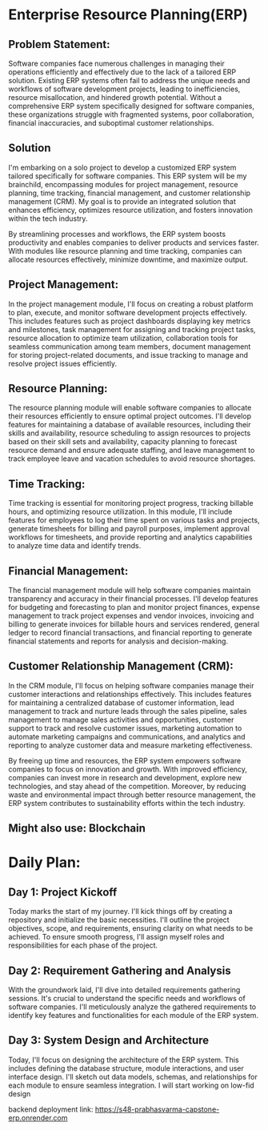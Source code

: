 # **Enterprise Resource Planning(ERP)**



## **Problem Statement:**

Software companies face numerous challenges in managing their operations efficiently and effectively due to the lack of a tailored ERP solution. Existing ERP systems often fail to address the unique needs and workflows of software development projects, leading to inefficiencies, resource misallocation, and hindered growth potential. Without a comprehensive ERP system specifically designed for software companies, these organizations struggle with fragmented systems, poor collaboration, financial inaccuracies, and suboptimal customer relationships.



## **Solution**

I'm embarking on a solo project to develop a customized ERP system tailored specifically for software companies. This ERP system will be my brainchild, encompassing modules for project management, resource planning, time tracking, financial management, and customer relationship management (CRM). My goal is to provide an integrated solution that enhances efficiency, optimizes resource utilization, and fosters innovation within the tech industry.

 By streamlining processes and workflows, the ERP system boosts productivity and enables companies to deliver products and services faster. With modules like resource planning and time tracking, companies can allocate resources effectively, minimize downtime, and maximize output.

## **Project Management:**
In the project management module, I'll focus on creating a robust platform to plan, execute, and monitor software development projects effectively. This includes features such as project dashboards displaying key metrics and milestones, task management for assigning and tracking project tasks, resource allocation to optimize team utilization, collaboration tools for seamless communication among team members, document management for storing project-related documents, and issue tracking to manage and resolve project issues efficiently.

## **Resource Planning:**
The resource planning module will enable software companies to allocate their resources efficiently to ensure optimal project outcomes. I'll develop features for maintaining a database of available resources, including their skills and availability, resource scheduling to assign resources to projects based on their skill sets and availability, capacity planning to forecast resource demand and ensure adequate staffing, and leave management to track employee leave and vacation schedules to avoid resource shortages.

## **Time Tracking:**
 Time tracking is essential for monitoring project progress, tracking billable hours, and optimizing resource utilization. In this module, I'll include features for employees to log their time spent on various tasks and projects, generate timesheets for billing and payroll purposes, implement approval workflows for timesheets, and provide reporting and analytics capabilities to analyze time data and identify trends.
 
## **Financial Management:**
The financial management module will help software companies maintain transparency and accuracy in their financial processes. I'll develop features for budgeting and forecasting to plan and monitor project finances, expense management to track project expenses and vendor invoices, invoicing and billing to generate invoices for billable hours and services rendered, general ledger to record financial transactions, and financial reporting to generate financial statements and reports for analysis and decision-making.

## **Customer Relationship Management (CRM):**
In the CRM module, I'll focus on helping software companies manage their customer interactions and relationships effectively. This includes features for maintaining a centralized database of customer information, lead management to track and nurture leads through the sales pipeline, sales management to manage sales activities and opportunities, customer support to track and resolve customer issues, marketing automation to automate marketing campaigns and communications, and analytics and reporting to analyze customer data and measure marketing effectiveness.

By freeing up time and resources, the ERP system empowers software companies to focus on innovation and growth. With improved efficiency, companies can invest more in research and development, explore new technologies, and stay ahead of the competition. Moreover, by reducing waste and environmental impact through better resource management, the ERP system contributes to sustainability efforts within the tech industry.



## **Might also use:** Blockchain



# **Daily Plan:**

## **Day 1: Project Kickoff**

Today marks the start of my journey. I'll kick things off by creating a repository and initialize the basic necessities.
I'll outline the project objectives, scope, and requirements, ensuring clarity on what needs to be achieved.
To ensure smooth progress, I'll assign myself roles and responsibilities for each phase of the project.

## **Day 2: Requirement Gathering and Analysis**

With the groundwork laid, I'll dive into detailed requirements gathering sessions. It's crucial to understand the specific needs and workflows of software companies.
I'll meticulously analyze the gathered requirements to identify key features and functionalities for each module of the ERP system.



## **Day 3: System Design and Architecture**

Today, I'll focus on designing the architecture of the ERP system. This includes defining the database structure, module interactions, and user interface design.
I'll sketch out data models, schemas, and relationships for each module to ensure seamless integration.
I will start working on low-fid design
 
backend deployment link: https://s48-prabhasvarma-capstone-erp.onrender.com